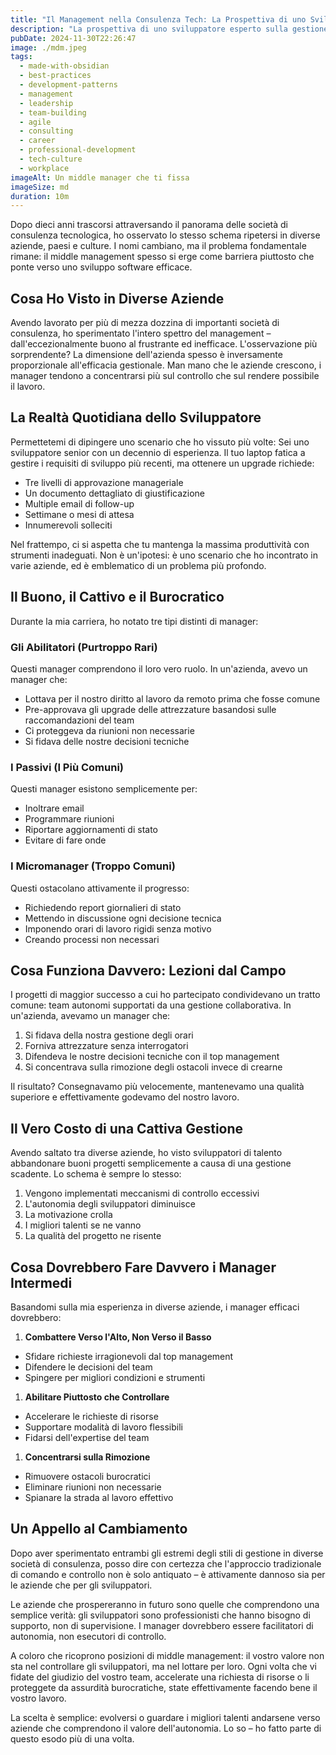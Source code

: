 ```yaml
---
title: "Il Management nella Consulenza Tech: La Prospettiva di uno Sviluppatore Veterano"
description: "La prospettiva di uno sviluppatore esperto sulla gestione nelle società di consulenza tecnologica, basata su anni di esperienza in diverse aziende. L'articolo esplora come gli approcci tradizionali di gestione spesso ostacolino piuttosto che aiutare i team di sviluppo, e propone un nuovo modello in cui i manager fungono da facilitatori dell'autonomia piuttosto che da controllori. Attraverso esempi ed osservazioni dal mondo reale, illustra il vero valore di una gestione efficace e il costo delle sovrastrutture burocratiche nello sviluppo software moderno"
pubDate: 2024-11-30T22:26:47
image: ./mdm.jpeg
tags:
  - made-with-obsidian
  - best-practices
  - development-patterns
  - management
  - leadership
  - team-building
  - agile
  - consulting
  - career
  - professional-development
  - tech-culture
  - workplace
imageAlt: Un middle manager che ti fissa
imageSize: md
duration: 10m
---
```

Dopo dieci anni trascorsi attraversando il panorama delle società di consulenza tecnologica, ho osservato lo stesso schema ripetersi in diverse aziende, paesi e culture. I nomi cambiano, ma il problema fondamentale rimane: il middle management spesso si erge come barriera piuttosto che ponte verso uno sviluppo software efficace.

## Cosa Ho Visto in Diverse Aziende

Avendo lavorato per più di mezza dozzina di importanti società di consulenza, ho sperimentato l'intero spettro del management – dall'eccezionalmente buono al frustrante ed inefficace. L'osservazione più sorprendente? La dimensione dell'azienda spesso è inversamente proporzionale all'efficacia gestionale. Man mano che le aziende crescono, i manager tendono a concentrarsi più sul controllo che sul rendere possibile il lavoro.

## La Realtà Quotidiana dello Sviluppatore

Permettetemi di dipingere uno scenario che ho vissuto più volte: Sei uno sviluppatore senior con un decennio di esperienza. Il tuo laptop fatica a gestire i requisiti di sviluppo più recenti, ma ottenere un upgrade richiede:
- Tre livelli di approvazione manageriale
- Un documento dettagliato di giustificazione
- Multiple email di follow-up
- Settimane o mesi di attesa
- Innumerevoli solleciti

Nel frattempo, ci si aspetta che tu mantenga la massima produttività con strumenti inadeguati. Non è un'ipotesi: è uno scenario che ho incontrato in varie aziende, ed è emblematico di un problema più profondo.

## Il Buono, il Cattivo e il Burocratico

Durante la mia carriera, ho notato tre tipi distinti di manager:

### Gli Abilitatori (Purtroppo Rari)
Questi manager comprendono il loro vero ruolo. In un'azienda, avevo un manager che:
- Lottava per il nostro diritto al lavoro da remoto prima che fosse comune
- Pre-approvava gli upgrade delle attrezzature basandosi sulle raccomandazioni del team
- Ci proteggeva da riunioni non necessarie
- Si fidava delle nostre decisioni tecniche

### I Passivi (I Più Comuni)
Questi manager esistono semplicemente per:
- Inoltrare email
- Programmare riunioni
- Riportare aggiornamenti di stato
- Evitare di fare onde

### I Micromanager (Troppo Comuni)
Questi ostacolano attivamente il progresso:
- Richiedendo report giornalieri di stato
- Mettendo in discussione ogni decisione tecnica
- Imponendo orari di lavoro rigidi senza motivo
- Creando processi non necessari

## Cosa Funziona Davvero: Lezioni dal Campo

I progetti di maggior successo a cui ho partecipato condividevano un tratto comune: team autonomi supportati da una gestione collaborativa. In un'azienda, avevamo un manager che:
1. Si fidava della nostra gestione degli orari
2. Forniva attrezzature senza interrogatori
3. Difendeva le nostre decisioni tecniche con il top management
4. Si concentrava sulla rimozione degli ostacoli invece di crearne

Il risultato? Consegnavamo più velocemente, mantenevamo una qualità superiore e effettivamente godevamo del nostro lavoro.

## Il Vero Costo di una Cattiva Gestione

Avendo saltato tra diverse aziende, ho visto sviluppatori di talento abbandonare buoni progetti semplicemente a causa di una gestione scadente. Lo schema è sempre lo stesso:
1. Vengono implementati meccanismi di controllo eccessivi
2. L'autonomia degli sviluppatori diminuisce
3. La motivazione crolla
4. I migliori talenti se ne vanno
5. La qualità del progetto ne risente

## Cosa Dovrebbero Fare Davvero i Manager Intermedi

Basandomi sulla mia esperienza in diverse aziende, i manager efficaci dovrebbero:

1. **Combattere Verso l'Alto, Non Verso il Basso**
- Sfidare richieste irragionevoli dal top management
- Difendere le decisioni del team
- Spingere per migliori condizioni e strumenti

1. **Abilitare Piuttosto che Controllare**
- Accelerare le richieste di risorse
- Supportare modalità di lavoro flessibili
- Fidarsi dell'expertise del team

1. **Concentrarsi sulla Rimozione**
- Rimuovere ostacoli burocratici
- Eliminare riunioni non necessarie
- Spianare la strada al lavoro effettivo

## Un Appello al Cambiamento

Dopo aver sperimentato entrambi gli estremi degli stili di gestione in diverse società di consulenza, posso dire con certezza che l'approccio tradizionale di comando e controllo non è solo antiquato – è attivamente dannoso sia per le aziende che per gli sviluppatori.

Le aziende che prospereranno in futuro sono quelle che comprendono una semplice verità: gli sviluppatori sono professionisti che hanno bisogno di supporto, non di supervisione. I manager dovrebbero essere facilitatori di autonomia, non esecutori di controllo.

A coloro che ricoprono posizioni di middle management: il vostro valore non sta nel controllare gli sviluppatori, ma nel lottare per loro. Ogni volta che vi fidate del giudizio del vostro team, accelerate una richiesta di risorse o li proteggete da assurdità burocratiche, state effettivamente facendo bene il vostro lavoro.

La scelta è semplice: evolversi o guardare i migliori talenti andarsene verso aziende che comprendono il valore dell'autonomia. Lo so – ho fatto parte di questo esodo più di una volta.